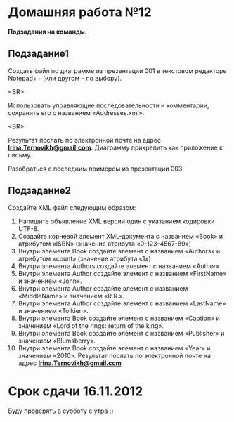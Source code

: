 # Домашняя работа №12 #

**Подзадания на команды.**
## Подзадание1 ##
Создать файл по диаграмме из презентации 001 в текстовом редакторе Notepad++ (или другом – по выбору).

&lt;BR&gt;


Использовать управляющие последовательности и комментарии, сохранить его с названием «Addresses.xml». 

&lt;BR&gt;


Результат послать по электронной почте на адрес **Irina.Ternovikh@gmail.com**. Диаграмму прикрепить как приложение к письму.



Разобраться с последним примером из презентации 003.

## Подзадание2 ##
Создайте XML файл следующим образом:

  1. Напишите объявление XML версии один с указанием кодировки UTF-8.
  1. Создайте корневой элемент XML-документа с названием «Book» и атрибутом «ISBN» (значение атрибута «0-123-4567-89»)
  1. Внутри элемента Book создайте элемент с названием «Authors» и атрибутом «count» (значение атрибута «1»)
  1. Внутри элемента Authors создайте элемент с названием «Author»
  1. Внутри элемента Author создайте элемент с названием «FirstName» и значением «John».
  1. Внутри элемента Author создайте элемент с названием «MiddleName» и значением «R.R.».
  1. Внутри элемента Author создайте элемент с названием «LastName» и значением «Tolkien».
  1. Внутри элемента Book создайте элемент с названием «Caption» и значением «Lord of the rings: return of the king».
  1. Внутри элемента Book создайте элемент с названием «Publisher» и значением «Blumsberry».
  1. Внутри элемента Book создайте элемент с названием «Year» и значением «2010».
Результат послать по электронной почте на адрес **Irina.Ternovikh@gmail.com**

# Срок сдачи 16.11.2012 #
Буду проверять в субботу с утра :)